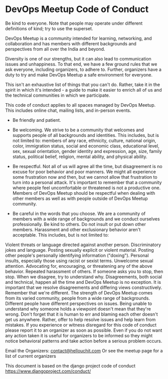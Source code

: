 DevOps Meetup Code of Conduct
==============================
Be kind to everyone. Note that people may operate under different definitions of kind; try to use the superset.

DevOps Meetup is a community intended for learning, networking, and collaboration and has members with different backgrounds and perspectives from all over the India and beyond.

Diversity is one of our strengths, but it can also lead to communication issues and unhappiness. To that end, we have a few ground rules that we ask everyone, including organizers, to adhere to. Further, organizers have a duty to try and make DevOps Meetup a safe environment for everyone.

This isn't an exhaustive list of things that you can't do. Rather, take it in the spirit in which it's intended - a guide to make it easier to enrich all of us and the technical communities in which we participate.

This code of conduct applies to all spaces managed by DevOps Meetup. This includes online chat, mailing lists, and in-person events.

- Be friendly and patient.
- Be welcoming. We strive to be a community that welcomes and supports people of all backgrounds and identities. This includes, but is not limited to: members of any race, ethnicity, culture, national origin, color, immigration status, social and economic class, educational level, sex, sexual orientation, gender identity and expression, age, size, family status, political belief, religion, mental ability, and physical ability.
- Be respectful. Not all of us will agree all the time, but disagreement is no excuse for poor behavior and poor manners. We might all experience some frustration now and then, but we cannot allow that frustration to turn into a personal attack. It's important to remember that a community where people feel uncomfortable or threatened is not a productive one. Members of DevOps Meetup should be respectful when dealing with other members as well as with people outside of DevOps Meetup community.

- Be careful in the words that you choose. We are a community of members with a wide range of backgrounds and we conduct ourselves professionally. Be kind to others. Do not insult or put down other members. Harassment and other exclusionary behavior aren't acceptable. This includes, but is not limited to:

Violent threats or language directed against another person.
Discriminatory jokes and language.
Posting sexually explicit or violent material.
Posting other people's personally identifying information ("doxing").
Personal insults, especially those using racist or sexist terms.
Unwelcome sexual attention.
Advocating for, encouraging, or threatening any of the above behavior.
Repeated harassment of others. If someone asks you to stop, then stop.
When we disagree, try to understand why. Disagreements, both social and technical, happen all the time and DevOps Meetup is no exception. It is important that we resolve disagreements and differing views constructively. Remember that we're different. The strength of DevOps Meetup comes from its varied community, people from a wide range of backgrounds. Different people have different perspectives on issues. Being unable to understand why someone holds a viewpoint doesn't mean that they're wrong. Don't forget that it is human to err and blaming each other doesn't get us anywhere. Rather, offer to help resolve issues and help learn from mistakes.
If you experience or witness disregard for this code of conduct please report it to an organizer as soon as possible. Even if you do not want any action taken it is useful for organizers to be informed so they might notice behavioral patterns and take action before a serious problem occurs.

Email the Organizers: contact@hellouchit.com
Or see the meetup page for a list of current organizers

This document is based on the django project code of conduct https://www.djangoproject.com/conduct/
